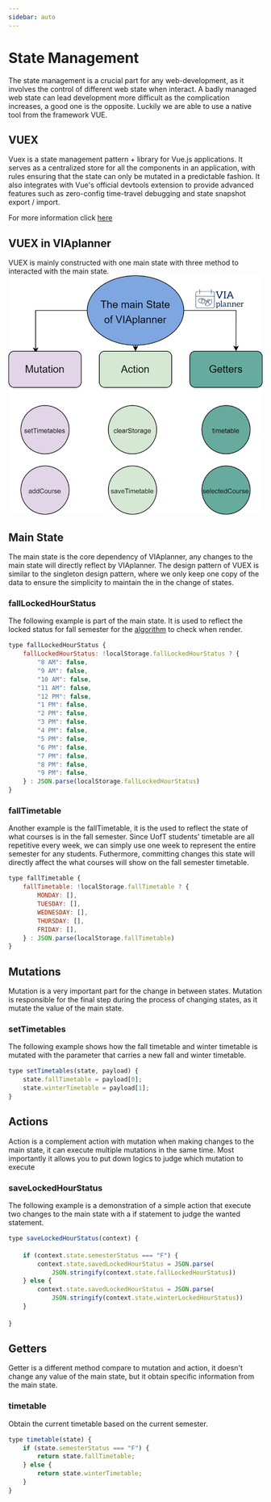 ```yaml
---
sidebar: auto
---
```


# State Management

The state management is a crucial part for any web-development, as it involves the control of different web state when interact. A badly managed web state can lead development more difficult as the complication increases, a good one is the opposite. Luckily we are able to use a native tool from the framework VUE.

## VUEX

Vuex is a state management pattern + library for Vue.js applications. It serves as a centralized store for all the components in an application, with rules ensuring that the state can only be mutated in a predictable fashion. It also integrates with Vue's official devtools extension to provide advanced features such as zero-config time-travel debugging and state snapshot export / import.

For more information click [here](https://vuex.vuejs.org/)

## VUEX in VIAplanner

VUEX is mainly constructed with one main state with three method to interacted with the main state.
![](../../assets/VIAtimetable-pics/VuexRoadmap.png)

## Main State

The main state is the core dependency of VIAplanner, any changes to the main state will directly reflect by VIAplanner. The design pattern of VUEX is similar to the singleton design pattern, where we only keep one copy of the data to ensure the simplicity to maintain the in the change of states.

### fallLockedHourStatus
The following example is part of the main state. It is used to reflect the locked status for fall semester for the [algorithm](/via-timetable/algorithm/) to check when render.
``` js
type fallLockedHourStatus {
    fallLockedHourStatus: !localStorage.fallLockedHourStatus ? {
        "8 AM": false,
        "9 AM": false,
        "10 AM": false,
        "11 AM": false,
        "12 PM": false,
        "1 PM": false,
        "2 PM": false,
        "3 PM": false,
        "4 PM": false,
        "5 PM": false,
        "6 PM": false,
        "7 PM": false,
        "8 PM": false,
        "9 PM": false,
    } : JSON.parse(localStorage.fallLockedHourStatus)
}
```

### fallTimetable
Another example is the fallTimetable, it is the used to reflect the state of what courses is in the fall semester. Since UofT students' timetable are all repetitive every week, we can simply use one week to represent the entire semester for any students. Futhermore, committing changes this state will directly affect the what courses will show on the fall semester timetable.

``` js
type fallTimetable {
    fallTimetable: !localStorage.fallTimetable ? {
        MONDAY: [],
        TUESDAY: [],
        WEDNESDAY: [],
        THURSDAY: [],
        FRIDAY: [],
    } : JSON.parse(localStorage.fallTimetable)
}
```

## Mutations

Mutation is a very important part for the change in between states. Mutation is responsible for the final step during the process of changing states, as it mutate the value of the main state.

### setTimetables
The following example shows how the fall timetable and winter timetable is mutated with the parameter that carries a new fall and winter timetable.

``` js
type setTimetables(state, payload) {
    state.fallTimetable = payload[0];
    state.winterTimetable = payload[1];
}
```

## Actions

Action is a complement action with mutation when making changes to the main state, it can execute multiple mutations in the same time. Most importantly it allows you to put down logics to judge which mutation to execute

### saveLockedHourStatus
The following example is a demonstration of a simple action that execute two changes to the main state with a if statement to judge the wanted statement.

``` js
type saveLockedHourStatus(context) {

    if (context.state.semesterStatus === "F") {
        context.state.savedLockedHourStatus = JSON.parse(
            JSON.stringify(context.state.fallLockedHourStatus))
    } else {
        context.state.savedLockedHourStatus = JSON.parse(
            JSON.stringify(context.state.winterLockedHourStatus))
    }

}
```

## Getters

Getter is a different method compare to mutation and action, it doesn't change any value of the main state, but it obtain specific information from the main state.

### timetable
Obtain the current timetable based on the current semester.
``` js
type timetable(state) {
    if (state.semesterStatus === "F") {
        return state.fallTimetable;
    } else {
        return state.winterTimetable;
    }
}
```
